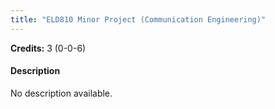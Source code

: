 ```yaml
---
title: "ELD810 Minor Project (Communication Engineering)"
---
```

**Credits:** 3 (0-0-6)

#### Description
No description available.